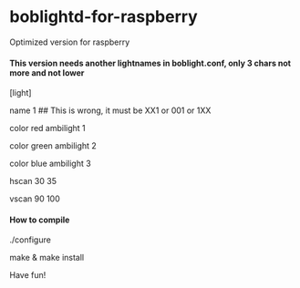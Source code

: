 boblightd-for-raspberry
=======================

Optimized version for raspberry

#### This version needs another lightnames in boblight.conf, only 3 chars not more and not lower ####

[light]

name            1 ## This is wrong, it must be XX1 or 001 or 1XX

color           red     ambilight 1

color           green   ambilight 2

color           blue    ambilight 3

hscan           30 35

vscan           90 100

#### How to compile ####

./configure

make & make install

Have fun!


